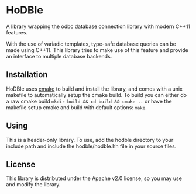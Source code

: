 # HoDBle

A library wrapping the odbc database connection library with modern C++11
features.

With the use of variadic templates, type-safe database queries can be made
using C++11. This library tries to make use of this feature and provide an
interface to multiple database backends.

## Installation

HoDBle uses [cmake][cmake] to build and install the library, and comes with a
unix makefile to automatically setup the cmake build. To build you can either
do a raw cmake build `mkdir build && cd build && cmake ..` or have the makefile
setup cmake and build with default options: `make`.

## Using

This is a header-only library. To use, add the hodble directory to your include
path and include the hodble/hodble.hh file in your source files.

## License

This library is distributed under the Apache v2.0 license, so you may use and
modify the library.

[cmake]: http://cmake.org/
